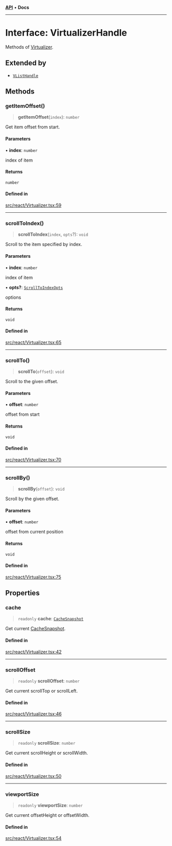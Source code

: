 [**API**](../../API.md) • **Docs**

***

# Interface: VirtualizerHandle

Methods of [Virtualizer](../functions/Virtualizer.md).

## Extended by

- [`VListHandle`](VListHandle.md)

## Methods

### getItemOffset()

> **getItemOffset**(`index`): `number`

Get item offset from start.

#### Parameters

• **index**: `number`

index of item

#### Returns

`number`

#### Defined in

[src/react/Virtualizer.tsx:59](https://github.com/inokawa/virtua/blob/50ec6f005e6f27fd2512c1baa8c41e50e75c3f1e/src/react/Virtualizer.tsx#L59)

***

### scrollToIndex()

> **scrollToIndex**(`index`, `opts`?): `void`

Scroll to the item specified by index.

#### Parameters

• **index**: `number`

index of item

• **opts?**: [`ScrollToIndexOpts`](ScrollToIndexOpts.md)

options

#### Returns

`void`

#### Defined in

[src/react/Virtualizer.tsx:65](https://github.com/inokawa/virtua/blob/50ec6f005e6f27fd2512c1baa8c41e50e75c3f1e/src/react/Virtualizer.tsx#L65)

***

### scrollTo()

> **scrollTo**(`offset`): `void`

Scroll to the given offset.

#### Parameters

• **offset**: `number`

offset from start

#### Returns

`void`

#### Defined in

[src/react/Virtualizer.tsx:70](https://github.com/inokawa/virtua/blob/50ec6f005e6f27fd2512c1baa8c41e50e75c3f1e/src/react/Virtualizer.tsx#L70)

***

### scrollBy()

> **scrollBy**(`offset`): `void`

Scroll by the given offset.

#### Parameters

• **offset**: `number`

offset from current position

#### Returns

`void`

#### Defined in

[src/react/Virtualizer.tsx:75](https://github.com/inokawa/virtua/blob/50ec6f005e6f27fd2512c1baa8c41e50e75c3f1e/src/react/Virtualizer.tsx#L75)

## Properties

### cache

> `readonly` **cache**: [`CacheSnapshot`](CacheSnapshot.md)

Get current [CacheSnapshot](CacheSnapshot.md).

#### Defined in

[src/react/Virtualizer.tsx:42](https://github.com/inokawa/virtua/blob/50ec6f005e6f27fd2512c1baa8c41e50e75c3f1e/src/react/Virtualizer.tsx#L42)

***

### scrollOffset

> `readonly` **scrollOffset**: `number`

Get current scrollTop or scrollLeft.

#### Defined in

[src/react/Virtualizer.tsx:46](https://github.com/inokawa/virtua/blob/50ec6f005e6f27fd2512c1baa8c41e50e75c3f1e/src/react/Virtualizer.tsx#L46)

***

### scrollSize

> `readonly` **scrollSize**: `number`

Get current scrollHeight or scrollWidth.

#### Defined in

[src/react/Virtualizer.tsx:50](https://github.com/inokawa/virtua/blob/50ec6f005e6f27fd2512c1baa8c41e50e75c3f1e/src/react/Virtualizer.tsx#L50)

***

### viewportSize

> `readonly` **viewportSize**: `number`

Get current offsetHeight or offsetWidth.

#### Defined in

[src/react/Virtualizer.tsx:54](https://github.com/inokawa/virtua/blob/50ec6f005e6f27fd2512c1baa8c41e50e75c3f1e/src/react/Virtualizer.tsx#L54)

